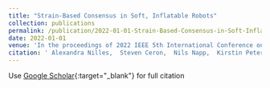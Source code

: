 ```yaml
---
title: "Strain-Based Consensus in Soft, Inflatable Robots"
collection: publications
permalink: /publication/2022-01-01-Strain-Based-Consensus-in-Soft-Inflatable-Robots
date: 2022-01-01
venue: 'In the proceedings of 2022 IEEE 5th International Conference on Soft Robotics (RoboSoft)'
citation: ' Alexandra Nilles,  Steven Ceron,  Nils Napp,  Kirstin Petersen, &quot;Strain-Based Consensus in Soft, Inflatable Robots.&quot; In the proceedings of 2022 IEEE 5th International Conference on Soft Robotics (RoboSoft), 2022.'
---
```

Use [Google Scholar](https://scholar.google.com/scholar?q=Strain+Based+Consensus+in+Soft,+Inflatable+Robots){:target="_blank"} for full citation
